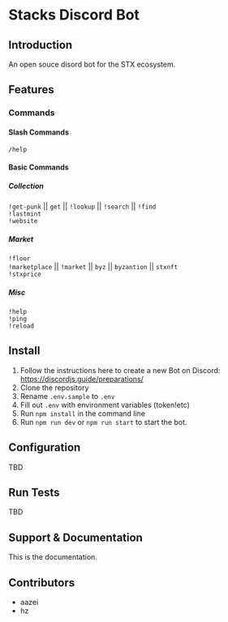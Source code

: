 # Stacks Discord Bot

## Introduction

An open souce disord bot for the STX ecosystem.

## Features

### **Commands**

#### **Slash Commands**

`/help`

#### **Basic Commands**

##### **Collection**

`!get-punk` || `get` || `!lookup` || `!search` || `!find`  
`!lastmint`  
`!website`

##### **Market**

`!floor`  
`!marketplace` || `!market` || `byz` || `byzantion` || `stxnft`  
`!stxprice`

##### **Misc**

`!help`  
`!ping`  
`!reload`

## Install

1. Follow the instructions here to create a new Bot on Discord: <https://discordjs.guide/preparations/>
2. Clone the repository
3. Rename `.env.sample` to `.env`
4. Fill out `.env` with environment variables (token!etc)
5. Run `npm install` in the command line
6. Run `npm run dev` or `npm run start` to start the bot.

## Configuration

TBD

## Run Tests

TBD

## Support & Documentation

This is the documentation.

## Contributors

- aazei
- hz
